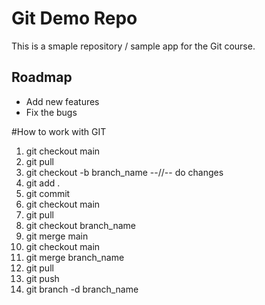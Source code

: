 # Git Demo Repo
This is a smaple repository / sample app for the Git course.

## Roadmap
* Add new features
* Fix the bugs

#How to work with GIT 
1. git checkout main
2. git pull
3. git checkout -b branch_name
--//-- do changes
4. git add .
5. git commit
6. git checkout main
7. git pull 
8. git checkout branch_name
9. git merge main 
10. git checkout main 
11. git merge branch_name
12. git pull
13. git push 
14. git branch -d branch_name

